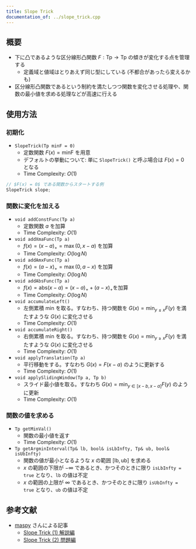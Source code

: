 ```yaml
---
title: Slope Trick
documentation_of: ../slope_trick.cpp
---
```


## 概要

- 下に凸であるような区分線形凸関数 $F: \mathrm{Tp} \rightarrow \mathrm{Tp}$ の傾きが変化する点を管理する
  - 定義域と値域はとりあえず同じ型にしている (不都合があったら変えるかも)
- 区分線形凸関数であるという制約を満たしつつ関数を変化させる処理や、関数の最小値を求める処理などが高速に行える

## 使用方法

### 初期化

- `SlopeTrick(Tp minF = 0)`
  - 定数関数 $F(x) = \mathrm{minF}$ を用意
  - デフォルトの挙動について: 単に `SlopeTrick()` と呼ぶ場合は $F(x) = 0$ となる
  - Time Complexity: $O(1)$

```cpp
// $F(x) = 0$ である関数からスタートする例
SlopeTrick slope;
```

### 関数に変化を加える
- `void addConstFunc(Tp a)`
  - 定数関数 $a$ を加算
  - Time Complexity: $O(1)$
- `void addXmaFunc(Tp a)`
  - $f(x) = (x - a)_{+} = \max \left( 0, x - a \right)$ を加算
  - Time Complexity: $O(\log N)$
- `void addAmxFunc(Tp a)`
  - $f(x) = (a - x)_{+} = \max \left( 0, a - x \right)$ を加算
  - Time Complexity: $O(\log N)$
- `void addAbsFunc(Tp a)`
  - $f(x) = \mathrm{abs} \left( x - a \right) = (x - a)_{+} + (a - x)_{+}$を加算
  - Time Complexity: $O(\log N)$
- `void accumulateLeft()`
  - 左側累積 min を取る。すなわち、持つ関数を $G(x) = \min_{y \leq x} F(y)$ を満たすような $G(x)$ に変化させる
  - Time Complexity: $O(1)$
- `void accumulateRight()`
  - 右側累積 min を取る。すなわち、持つ関数を $G(x) = \min_{y \geq x} F(y)$ を満たすような $G(x)$ に変化させる
  - Time Complexity: $O(1)$
- `void applyTranslation(Tp a)`
  - 平行移動をする。すなわち $G(x) = F(x - a)$ のように更新する
  - Time Complexity: $O(1)$
- `void applySlidingWindow(Tp a, Tp b)`
  - スライド最小値を取る。すなわち $G(x) = \min_{y \in [x-b, x-a]} F(y)$ のように更新
  - Time Complexity: $O(1)$

### 関数の値を求める  

- `Tp getMinVal()`
  - 関数の最小値を返す
  - Time Complexity: $O(1)$
- `Tp getArgminInterval(Tp& lb, bool& isLbInfty, Tp& ub, bool& isUbInfty)`
  - 関数の値が最小となるような $x$ の範囲 $\left[ \mathrm{lb}, \mathrm{ub} \right]$ を求める
  - $x$ の範囲の下限が $-\infty$ であるとき、かつそのときに限り `isLbInfty = true` となり、`lb` の値は不定
  - $x$ の範囲の上限が $\infty$ であるとき、かつそのときに限り `isUbInfty = true` となり、`ub` の値は不定

## 参考文献

- [maspy](https://twitter.com/maspy_stars) さんによる記事
  - [Slope Trick (1) 解説編](https://maspypy.com/slope-trick-1-%E8%A7%A3%E8%AA%AC%E7%B7%A8)
  - [Slope Trick (2) 問題編](https://maspypy.com/slope-trick-2-%e5%95%8f%e9%a1%8c%e7%b7%a8)